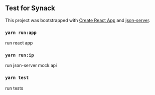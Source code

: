 ## Test for Synack

This project was bootstrapped with [Create React App](https://github.com/facebook/create-react-app) and [json-server](https://github.com/typicode/json-server).


### `yarn run:app `
 run react app

### `yarn run:ip `
 run json-server mock api

### `yarn test`
run tests

